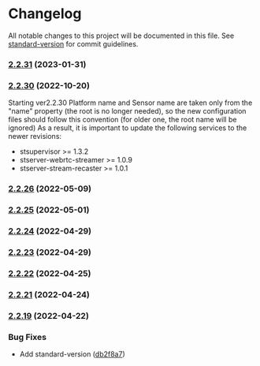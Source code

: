 # Changelog

All notable changes to this project will be documented in this file. See [standard-version](https://github.com/conventional-changelog/standard-version) for commit guidelines.

### [2.2.31](https://github.com/impleotv/stserver-release/compare/v2.2.30...v2.2.31) (2023-01-31)

### [2.2.30](https://github.com/impleotv/stserver-release/compare/v2.2.28...v2.2.30) (2022-10-20)


Starting ver2.2.30 Platform name and Sensor name are taken only from the "name" property (the root is no longer needed), so the new configuration files should follow this convention (for older one, the root name will be ignored)
As a result, it is important to update the following services to the newer revisions:
- stsupervisor >= 1.3.2
- stserver-webrtc-streamer >= 1.0.9
- stserver-stream-recaster >= 1.0.1


### [2.2.26](https://github.com/impleotv/stserver-release/compare/v2.2.25...v2.2.26) (2022-05-09)

### [2.2.25](https://github.com/impleotv/stserver-release/compare/v2.2.24...v2.2.25) (2022-05-01)

### [2.2.24](https://github.com/impleotv/stserver-release/compare/v2.2.23...v2.2.24) (2022-04-29)

### [2.2.23](https://github.com/impleotv/stserver-release/compare/v2.2.22...v2.2.23) (2022-04-29)

### [2.2.22](https://github.com/impleotv/stserver-release/compare/v2.2.21...v2.2.22) (2022-04-25)

### [2.2.21](https://github.com/impleotv/stserver-release/compare/v2.2.20...v2.2.21) (2022-04-24)

### [2.2.19](https://github.com/impleotv/stserver-release/compare/v2.2.18...v2.2.19) (2022-04-22)


### Bug Fixes

* Add standard-version ([db2f8a7](https://github.com/impleotv/stserver-release/commit/db2f8a71403902ab70a5d217eecc01f10d7181c4))
